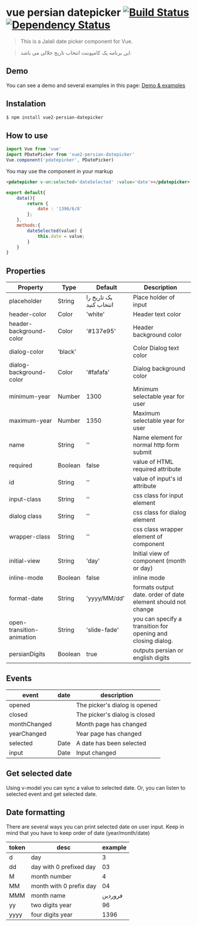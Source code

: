 # vue persian datepicker [![Build Status](https://travis-ci.org/dyonir/vue2-persian-datepicker.svg?branch=1.3.0)](https://travis-ci.org/dyonir/vue2-persian-datepicker) [![Dependency Status](https://gemnasium.com/badges/github.com/dyonir/vue2-persian-datepicker.svg)](https://gemnasium.com/github.com/dyonir/vue2-persian-datepicker)

> This is a Jalali date picker component for Vue. 

> این برنامه یک کامپوننت انتخاب تاریخ جلالی می باشد. 

## Demo
You can see a demo and several examples in this page:
[Demo & examples](https://dyonir.github.io/vue2-persian-datepicker/)


## Instalation
```bash
$ npm install vue2-persian-datepicker
```


## How to use
```js
import Vue from 'vue'
import PDatePicker from 'vue2-persian-datepicker'
Vue.component('pdatepicker', PDatePicker)
```

You may use the component in your markup
```html
<pdatepicker v-on:selected='dateSelected' :value='date'></pdatepicker>
```

```js
export default{
    data(){
        return {
            date : '1396/6/8'
        };
    },
    methods:{
        dateSelected(value) {
            this.date = value;
        }
    }
}
```
## Properties
| Property | Type | Default | Description |
|----------|------|---------|-------------|
| placeholder | String | یک تاریخ را انتخاب کنید | Place holder of input |
| header-color | Color | 'white' | Header text color |
| header-background-color | Color | '#137e95' | Header background color |
| dialog-color | 'black' || Color  Dialog text color |
| dialog-background-color | Color | '#fafafa' | Dialog background color |
| minimum-year | Number | 1300 | Minimum selectable year for user |
| maximum-year | Number | 1350 | Maximum selectable year for user |
| name | String | '' | Name element for normal http form submit |
| required | Boolean | false | value of HTML required attribute |
| id | String | '' | value of input's id attribute|
| input-class | String | '' | css class for input element |
| dialog class | String | '' | css class for dialog element |
| wrapper-class | String | '' | css class wrapper element of component |
| initial-view | String | 'day' | Initial view of component (month or day) |
| inline-mode | Boolean | false | inline mode |
| format-date | String | 'yyyy/MM/dd' | formats output date. order of date element should not change |
| open-transition-animation | String | 'slide-fade' | you can specify a transition for opening and closing dialog.|
| persianDigits |Boolean | true | outputs persian or english digits |

## Events
| event | date | description |
|-------|------|-------------|
| opened || The picker's dialog is opened |
| closed || The picker's dialog is closed |
| monthChanged || Month page has changed |
| yearChanged || Year page has changed |
| selected | Date | A date has been selected |
| input | Date | Input changed |
  
## Get selected date
Using v-model you can sync a value to selected date. Or, you can listen to selected event and get selected date.

## Date formatting
There are several ways you can print selected date on user input. Keep in mind
that you have to keep order of date (year/month/date)

| token | desc | example |
|-------|------|-------------|
| d | day | 3 |
| dd | day with 0 prefixed day | 03 |
| M | month number | 4 |
| MM | month with 0 prefix day | 04 |
| MMM | month name | فروردین |
| yy | two digits year | 96 |
| yyyy | four digits year | 1396 |